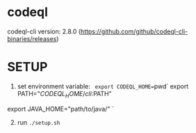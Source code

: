 # codeql

codeql-cli version: 2.8.0 (https://github.com/github/codeql-cli-binaries/releases)

# SETUP 
1. set environment variable:
`
export CODEQL_HOME=`pwd`
export PATH="$CODEQL_HOME/cli:$PATH"

export JAVA_HOME="path/to/java/"
`

2. run
`./setup.sh`

